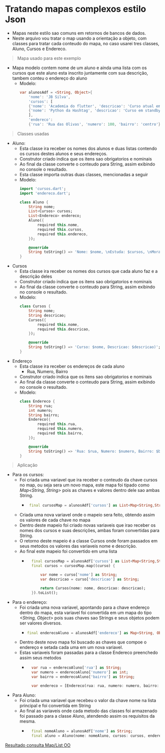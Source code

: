 # Tratando mapas complexos estilo Json
- Mapas neste estilo sao comuns em retornos de bancos de dados.
- Neste arquivo vou tratar o map usando a orientação a objeto, com classes para tratar cada conteudo do mapa, no caso usarei tres classes, Aluno, Cursos e Endereco.
>Mapa usado para este exemplo
- Mapa modelo contem nome de um aluno e ainda uma lista com os cursos que este aluno esta inscrito juntamente com sua descrição, tambem conteu o endereço do aluno
    - Modelo:
        ```dart
        var alunosAdf = <String, Object>{
            'nome': 'JB Silva',
            'cursos': [
            {'nome': 'Academia do flutter', 'descricao': 'Curso atual em aprendizagem'},
            {'nome': 'Python da Hashtag', 'descricao': 'Curso em standby'}
            ],
            'endereco': 
            {'rua': 'Rua das Olivas', 'numero': 100, 'bairro': 'centro'}};
        ```        
>Classes usadas
- Aluno:
    - Esta classe ira receber os nomes dos alunos e duas listas contendo os cursos destes alunos e seus endereços.
    - Construtor criado indica que os itens sao obrigatorios e nominais
    - Ao final da classe converte o conteudo para String, assim exibindo no console o resultado.
    - Esta classe importa outras duas classes, mencionadas a seguir
    - Modelo:
        ```dart
        import 'cursos.dart';
        import 'endereco.dart';

        class Aluno {
            String nome;
            List<Cursos> cursos;
            List<Endereco> endereco;
            Aluno({
                required this.nome,
                required this.cursos,
                required this.endereco,
            });

            @override
            String toString() => 'Nome: $nome, \nEstuda: $cursos, \nMora em: $endereco';
        }
        ```
- Cursos
    - Esta classe ira receber os nomes dos cursos que cada aluno faz e a descrição deles
    - Construtor criado indica que os itens sao obrigatorios e nominais
    - Ao final da classe converte o conteudo para String, assim exibindo no console o resultado.
    - Modelo:
        ```dart
        class Cursos {
            String nome;
            String descricao;
            Cursos({
                required this.nome,
                required this.descricao,
            });

            @override
            String toString() => 'Curso: $nome, Descricao: $descricao)';
        }
        ```
- Endereço
    - Esta classe ira receber os endereços de cada aluno
        - Rua, Numero, Bairro
    - Construtor criado indica que os itens sao obrigatorios e nominais
    - Ao final da classe converte o conteudo para String, assim exibindo no console o resultado.
    - Modelo:
        ```dart
        class Endereco {
            String rua;
            int numero;
            String bairro;
            Endereco({
                required this.rua,
                required this.numero,
                required this.bairro,
            });

            @override
            String toString() => 'Rua: $rua, Numero: $numero, Bairro: $bairro)';
        }
        ```
>Aplicação
- Para os cursos:
    - Foi criada uma variavel que ira receber o conteudo da chave cursos no map, ou seja sera um novo mapa, este mapa foi tipado como <i>Map<String, String></i> pois as chaves e valores dentro dele sao ambas String.
        -  ```dart
            final cursosMap = alunosAdf['cursos'] as List<Map<String,String>>;  
            ```
    - Criada uma nova variavel onde o mapeio sera feito, obtendo assim os valores de cada chave no mapa
    - Dentro deste mapeio foi criado novas variaveis que irao receber os nomes dos cursos e suas descrições, ambas foram convertidas para String.
    - O retorno deste mapeio é a classe Cursos onde foram passados em seus metodos os valores das variaveis nome e descrição.
    - Ao final este mapeio foi convertido em uma lista
        - ```dart
            final cursosMap = alunosAdf['cursos'] as List<Map<String,String>>; 
            final cursos = cursosMap.map((curso) {

                var nome = curso['nome'] as String;
                var descricao = curso['descricao'] as String;

                return Cursos(nome: nome, descricao: descricao);
            }).toList();
            ```
- Para o endereço:
    - Foi criada uma nova variavel, apontando para a chave endereço dentro do mapa, esta variavel foi convertida em um mapa do tipo <i><String, Object></i> pois suas chaves sao Strings e seus objetos podem ser valores diversos.
        -   ```dart
            final enderecoAluno = alunosAdf['endereco'] as Map<String, Object>;
            ```
    - Dentro deste novo mapa foi buscado as chaves que compoe o endereço e setada cada uma em um nova variavel.
    - Estas variaveis foram passadas para a classe Endereco preenchedo assim seus metodos
        - ```dart
            var rua = enderecoAluno['rua'] as String;
            var numero = enderecoAluno['numero'] as int;
            var bairro = enderecoAluno['bairro'] as String;

            var endereco = [Endereco(rua: rua, numero: numero, bairro: bairro)];
            ```
- Para Aluno:
    - Foi criada uma variavel que recebeu o valor da chave nome na lista principal e foi convertida em String
    - Ao final as variaveis onde cada metodo das classes foi armazenado foi passado para a classe Aluno, atendendo assim os requisitos da mesma.
        - ```dart
            final nomeAluno = alunosAdf['nome'] as String;
            final aluno = Aluno(nome: nomeAluno, cursos: cursos, endereco: endereco);
            ```
[Resultado consulta Map/List OO](../Img/mapaComLista.png)


